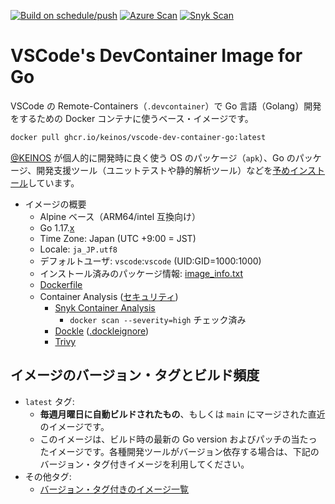 [![Build on schedule/push](https://github.com/KEINOS/VSCode-Dev-Container-Go/actions/workflows/build_weekly.yml/badge.svg)](https://github.com/KEINOS/VSCode-Dev-Container-Go/actions/workflows/build_weekly.yml)
[![Azure Scan](https://github.com/KEINOS/VSCode-Dev-Container-Go/actions/workflows/azure-container-scan.yml/badge.svg)](https://github.com/KEINOS/VSCode-Dev-Container-Go/actions/workflows/azure-container-scan.yml)
[![Snyk Scan](https://github.com/KEINOS/VSCode-Dev-Container-Go/actions/workflows/snyk-container-analysis.yml/badge.svg?branch=main)](https://github.com/KEINOS/VSCode-Dev-Container-Go/actions/workflows/snyk-container-analysis.yml)

# VSCode's DevContainer Image for Go

VSCode の Remote-Containers（`.devcontainer`）で Go 言語（Golang）開発をするための Docker コンテナに使うベース・イメージです。

```bash
docker pull ghcr.io/keinos/vscode-dev-container-go:latest
```

[@KEINOS](https://github.com/KEINOS) が個人的に開発時に良く使う OS のパッケージ（`apk`）、Go のパッケージ、開発支援ツール（ユニットテストや静的解析ツール）などを[予めインストール](image_info.txt)しています。

- イメージの概要
  - Alpine ベース（ARM64/intel 互換向け）
  - Go 1.17.[x](image_info.txt)
  - Time Zone: Japan (UTC +9:00 = JST)
  - Locale: `ja_JP.utf8`
  - デフォルトユーザ: `vscode`:`vscode` (UID:GID=1000:1000)
  - インストール済みのパッケージ情報: [image_info.txt](image_info.txt)
  - [Dockerfile](https://github.com/KEINOS/VSCode-Dev-Container-Go/blob/main/Dockerfile)
  - Container Analysis ([セキュリティ](SECURITY.md))
    - [Snyk Container Analysis](https://github.com/snyk/actions/tree/master/docker)
      - `docker scan --severity=high` チェック済み
    - [Dockle](https://github.com/goodwithtech/dockle) ([.dockleignore](.dockleignore))
    - [Trivy](https://github.com/aquasecurity/trivy)

## イメージのバージョン・タグとビルド頻度

- `latest` タグ:
    - **毎週月曜日に自動ビルドされたもの**、もしくは `main` にマージされた直近のイメージです。
    - このイメージは、ビルド時の最新の Go version およびパッチの当たったイメージです。各種開発ツールがバージョン依存する場合は、下記のバージョン・タグ付きイメージを利用してください。
- その他タグ:
    - [バージョン・タグ付きのイメージ一覧](https://github.com/KEINOS/VSCode-Dev-Container-Go/pkgs/container/vscode-dev-container-go)

